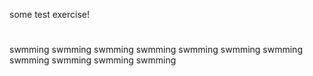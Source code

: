 some test exercise!


#
swmming
swmming
swmming
swmming
swmming
swmming
swmming
swmming
swmming
swmming
swmming

